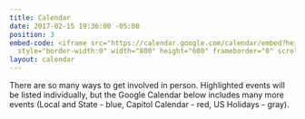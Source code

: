 ```yaml
---
title: Calendar
date: 2017-02-15 19:36:00 -05:00
position: 3
embed-code: <iframe src="https://calendar.google.com/calendar/embed?height=600&amp;wkst=1&amp;bgcolor=%23FFFFFF&amp;src=indivisible.andover%40gmail.com&amp;color=%232952A3&amp;src=3d0gc9vjc11s8k4p1tdiqt65d7sbl8td%40import.calendar.google.com&amp;color=%23A32929&amp;src=usa%40holiday.calendar.google.com&amp;color=%234E5D6C&amp;ctz=America%2FNew_York"
  style="border-width:0" width="800" height="600" frameborder="0" scrolling="no"></iframe>
layout: calendar
---
```


There are so many ways to get involved in person. Highlighted events will be listed individually, but the Google Calendar below includes many more events (Local and State - blue, Capitol Calendar - red, US Holidays - gray).